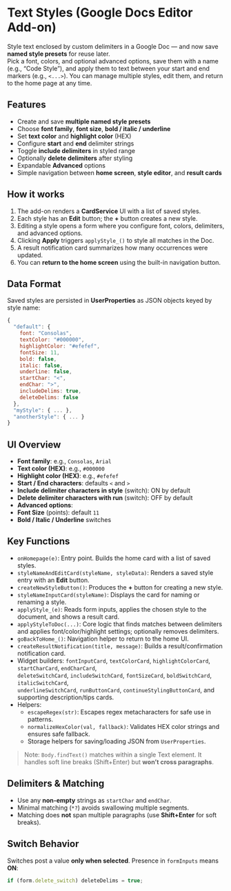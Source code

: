 # Text Styles (Google Docs Editor Add-on)

Style text enclosed by custom delimiters in a Google Doc — and now save **named style presets** for reuse later.  
Pick a font, colors, and optional advanced options, save them with a name (e.g., “Code Style”), and apply them to text between your start and end markers (e.g., `<...>`). You can manage multiple styles, edit them, and return to the home page at any time.

## Features
- Create and save **multiple named style presets**
- Choose **font family**, **font size**, **bold / italic / underline**
- Set **text color** and **highlight color** (HEX)
- Configure **start** and **end** delimiter strings
- Toggle **include delimiters** in styled range
- Optionally **delete delimiters** after styling
- Expandable **Advanced** options
- Simple navigation between **home screen**, **style editor**, and **result cards**

## How it works
1. The add-on renders a **CardService** UI with a list of saved styles.
2. Each style has an **Edit** button; the **+** button creates a new style.
3. Editing a style opens a form where you configure font, colors, delimiters, and advanced options.
4. Clicking **Apply** triggers `applyStyle_()` to style all matches in the Doc.
5. A result notification card summarizes how many occurrences were updated.
6. You can **return to the home screen** using the built-in navigation button.

## Data Format
Saved styles are persisted in **UserProperties** as JSON objects keyed by style name:
```js
{
  "default": {
    font: "Consolas",
    textColor: "#000000",
    highlightColor: "#efefef",
    fontSize: 11,
    bold: false,
    italic: false,
    underline: false,
    startChar: "<",
    endChar: ">",
    includeDelims: true,
    deleteDelims: false
  },
  "myStyle": { ... },
  "anotherStyle": { ... }
}
```

## UI Overview
- **Font family**: e.g., `Consolas`, `Arial`
- **Text color (HEX)**: e.g., `#000000`
- **Highlight color (HEX)**: e.g., `#efefef`
- **Start / End characters**: defaults `<` and `>`
- **Include delimiter characters in style** (switch): ON by default
- **Delete delimiter characters with run** (switch): OFF by default
- **Advanced options**:
- **Font Size** (points): default `11`
- **Bold / Italic / Underline** switches

## Key Functions
- `onHomepage(e)`: Entry point. Builds the home card with a list of saved styles.
- `styleNameAndEditCard(styleName, styleData)`: Renders a saved style entry with an **Edit** button.
- `createNewStyleButton()`: Produces the **+** button for creating a new style.
- `styleNameInputCard(styleName)`: Displays the card for naming or renaming a style.
- `applyStyle_(e)`: Reads form inputs, applies the chosen style to the document, and shows a result card.
- `applyStyleToDoc(...)`: Core logic that finds matches between delimiters and applies font/color/highlight settings; optionally removes delimiters.
- `goBackToHome_()`: Navigation helper to return to the home UI.
- `createResultNotification(title, message)`: Builds a result/confirmation notification card.
- Widget builders: `fontInputCard`, `textColorCard`, `highlightColorCard`, `startCharCard`, `endCharCard`,  
  `deleteSwitchCard`, `includeSwitchCard`, `fontSizeCard`, `boldSwitchCard`, `italicSwitchCard`,  
  `underlineSwitchCard`, `runButtonCard`, `continueStylingButtonCard`, and supporting description/tips cards.
- Helpers:  
  - `escapeRegex(str)`: Escapes regex metacharacters for safe use in patterns.  
  - `normalizeHexColor(val, fallback)`: Validates HEX color strings and ensures safe fallback.  
  - Storage helpers for saving/loading JSON from `UserProperties`.

> Note: `Body.findText()` matches within a single Text element. It handles soft line breaks (Shift+Enter) but **won’t cross paragraphs**.
 
## Delimiters & Matching
- Use any **non-empty** strings as `startChar` and `endChar`.
- Minimal matching (`*?`) avoids swallowing multiple segments.
- Matching does **not** span multiple paragraphs (use **Shift+Enter** for soft breaks).

## Switch Behavior
Switches post a value **only when selected**. Presence in `formInputs` means **ON**:
```js
if (form.delete_switch) deleteDelims = true;
